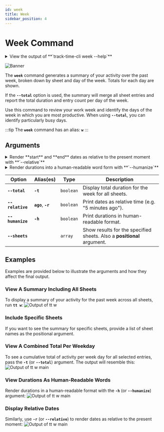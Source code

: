 ```yaml
---
id: week
title: Week
sidebar_position: 4
---
```


# Week Command

<details>
  <summary>
    View the output of **`track-time-cli week --help`**
  </summary>
  <div>
    ```text
    track-time-cli week [sheets..]

    Display a summary of activity for the past week

    Options:
          --version          Show version number                           [boolean]
      -t, --total            Display total duration for the week for all sheets
                                                                           [boolean]
      -r, --ago, --relative  Print dates as relative time (e.g. 5 minutes ago)
                                                                           [boolean]
      -h, --humanize         Print the total duration in human-readable format
                                                                           [boolean]
          --help             Show help                                     [boolean]
          --sheets           Show results for the specified sheets         [array]
    ```
  </div>
</details>

![Banner](/img/terminal_screenshots/tt_w_banner.svg)

The **`week`** command generates a summary of your activity over the past week,
broken down by sheet and day of the week. Totals for each day are shown.

If the **`--total`** option is used, the summary will merge all sheet entries
and report the total duration and entry count per day of the week.

Use this command to review your work week and identify the days of the week in
which you are most productive. When using **`--total`**, you can identify
particularly busy days.

:::tip
The **`week`** command has an alias: **`w`**
:::

## Arguments

<details>
  <summary>
    Render **start** and **end** dates as relative to the present moment with
    **`--relative`**
  </summary>
  <div>

:::tip
<br />
The **`-r`** (or **`--relative`**) argument enables the rendering of dates as
relative to the present moment. For example, the output for an entry's
**start** date may be `2 weeks ago` when using this flag.
:::

  </div>
</details>

<details>
  <summary>
    Render durations into a human-readable word form with **`--humanize`**
  </summary>
  <div>

:::tip
<br />
The **`-h`** (or **`--humanize`**) argument switches the rendering of durations
from a simple digit display to a human-readable word form.
:::

  </div>
</details>

| Option | Alias(es) | Type | Description |
| ------ | --------- | ---- | ----------- |
| **`--total`** | **`-t`** | `boolean` | Display total duration for the week for all sheets. |
| **`--relative`** | **`ago`**, **`-r`** | `boolean` | Print dates as relative time (e.g. "5 minutes ago"). |
| **`--humanize`** | **`-h`** | `boolean` | Print durations in human-readable format. |
| **`--sheets`** | | `array` | Show results for the specified sheets. Also a **positional** argument. |

## Examples

Examples are provided below to illustrate the arguments and how they affect the
final output.

### View A Summary Including All Sheets

To display a summary of your activity for the past week across all sheets, run
**`tt w`**:
![Output of `tt w`](/img/terminal_screenshots/tt_w.svg)

### Include Specific Sheets

If you want to see the summary for specific sheets, provide a list of sheet
names as the positional argument.

### View A Combined Total Per Weekday

To see a cumulative total of activity per week day for all selected entries,
pass the **`-t`** (or **`--total`**) argument. The output will resemble this:
![Output of `tt w main`](/img/terminal_screenshots/tt_w_total.svg)

### View Durations As Human-Readable Words

Render durations in a human-readable format with the **`-h`**
(or **`--humanize`**) argument:
![Output of `tt w main`](/img/terminal_screenshots/tt_w_humanize.svg)

### Display Relative Dates

Similarly, use **`-r`** (or **`--relative`**) to render dates as relative to
the present moment:
![Output of `tt w main`](/img/terminal_screenshots/tt_w_relative.svg)
